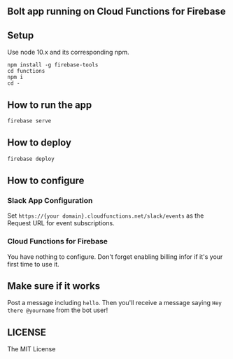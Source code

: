 ## Bolt app running on Cloud Functions for Firebase

## Setup

Use node 10.x and its corresponding npm.

```
npm install -g firebase-tools
cd functions
npm i
cd -
```

## How to run the app

```bash
firebase serve
```

## How to deploy

```bash
firebase deploy
```

## How to configure

### Slack App Configuration

Set `https://{your domain}.cloudfunctions.net/slack/events` as the Request URL for event subscriptions.

### Cloud Functions for Firebase

You have nothing to configure. Don't forget enabling billing infor if it's your first time to use it.

## Make sure if it works

Post a message including `hello`. Then you'll receive a message saying `Hey there @yourname` from the bot user!

## LICENSE  

The MIT License